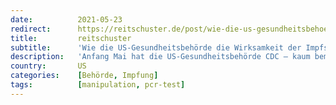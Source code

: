 ```yaml
---
date:          2021-05-23
redirect:      https://reitschuster.de/post/wie-die-us-gesundheitsbehoerde-die-wirksamkeit-der-impfstoffe-suggeriert/
title:         reitschuster
subtitle:      'Wie die US-Gesundheitsbehörde die Wirksamkeit der Impfstoffe suggeriert'
description:   'Anfang Mai hat die US-Gesundheitsbehörde CDC – kaum bemerkt von der Öffentlichkeit – zwei Richtlinienänderungen erlassen, um die Wirksamkeit der Impfstoffe vorzutäuschen. Die Corona-Fallzahlen lassen sich damit künftig fast nach Belieben steuern. Von Christian Euler.'
country:       US
categories:    [Behörde, Impfung]
tags:          [manipulation, pcr-test]
---
```

